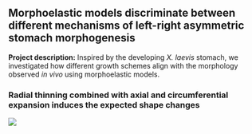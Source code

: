 ## Morphoelastic models discriminate between different mechanisms of left-right asymmetric stomach morphogenesis

**Project description:** Inspired by the developing *X. laevis* stomach, we investigated how different growth schemes align with the morphology observed *in vivo* using morphoelastic models.

### Radial thinning combined with axial and circumferential expansion induces the expected shape changes

<img src="images/r-t+z+ gif.gif?raw=true"/>


